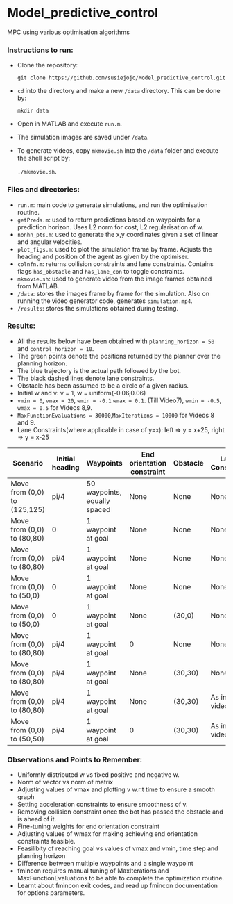 # Model_predictive_control

MPC using various optimisation algorithms

### Instructions to run:

- Clone the repository:

  `git clone https://github.com/susiejojo/Model_predictive_control.git`
  
- `cd` into the directory and make a new `/data` directory. This can be done by:

  `mkdir data`
  
- Open in MATLAB and execute `run.m`.
- The simulation images are saved under `/data`. 
- To generate videos, copy `mkmovie.sh` into the `/data` folder and execute the shell script by:

  `./mkmovie.sh`.

### Files and directories:

- `run.m`: main code to generate simulations, and run the optimisation routine.
- `getPreds.m`: used to return predictions based on waypoints for a prediction horizon. Uses L2 norm for cost, L2 regularisation of w.
- `nonhn_pts.m`: used to generate the x,y coordinates given a set of linear and angular velocities.
- `plot_figs.m`: used to plot the simulation frame by frame. Adjusts the heading and position of the agent as given by the optimiser.
- `colnfn.m`: returns collision constraints and lane constraints. Contains flags `has_obstacle` and `has_lane_con` to toggle constraints.
- `mkmovie.sh`: used to generate video from the image frames obtained from MATLAB.
- `/data`: stores the images frame by frame for the simulation. Also on running the video generator code, generates `simulation.mp4`.
- `/results`: stores the simulations obtained during testing. 

### Results:

- All the results below have been obtained with `planning_horizon = 50` and `control_horizon = 10`.
- The green points denote the positions returned by the planner over the planning horizon.
- The blue trajectory is the actual path followed by the bot.
- The black dashed lines denote lane constraints.
- Obstacle has been assumed to be a circle of a given radius.
- Initial w and v: v = 1, w = uniform(-0.06,0.06)
- `vmin = 0`, `vmax = 20`, `wmin = -0.1` `wmax = 0.1`. (Till Video7), `wmin = -0.5`, `wmax = 0.5` for Videos 8,9.
- `MaxFunctionEvaluations = 30000`,`MaxIterations = 10000` for Videos 8 and 9.
- Lane Constraints(where applicable in case of y=x): left => y = x+25, right => y = x-25


| Scenario      | Initial heading | Waypoints | End orientation constraint | Obstacle | Lane Constraint | Video
| ----------- | ------------------| ----------- | -------------------------- | -------- | --------------- | -----
| Move from (0,0) to (125,125) | pi/4 | 50 waypoints, equally spaced | None | None | None | [Video1](https://github.com/susiejojo/Model_predictive_control/blob/master/results/simulation_MPC_50wpts.mp4)
| Move from (0,0) to (80,80)   | 0    | 1 waypoint at goal | None | None | None | [Video2](https://github.com/susiejojo/Model_predictive_control/blob/master/results/simulation_heading0_200.mp4) |
| Move from (0,0) to (80,80)   | pi/4 | 1 waypoint at goal | None | None | None | [Video3](https://github.com/susiejojo/Model_predictive_control/blob/master/results/simulation_directed_heading00.mp4)
| Move from (0,0) to (50,0)    | 0    | 1 waypoint at goal | None | None | None | [Video4](https://github.com/susiejojo/Model_predictive_control/blob/master/results/simulation_stline.mp4)
| Move from (0,0) to (50,0)    | 0    | 1 waypoint at goal | None | (30,0) | None | [Video5](https://github.com/susiejojo/Model_predictive_control/blob/master/results/simulation_stline_obst.mp4)
| Move from (0,0) to (80,80)   | pi/4 | 1 waypoint at goal | 0 | None | None | [Video6](https://github.com/susiejojo/Model_predictive_control/blob/master/results/simulation_endor.mp4)
| Move from (0,0) to (80,80)   | pi/4 | 1 waypoint at goal | None | (30,30) | None | [Video8](https://github.com/susiejojo/Model_predictive_control/blob/master/results/simulation_x%3Dy_obst.mp4)
| Move from (0,0) to (80,80)   | pi/4 | 1 waypoint at goal | None | (30,30) | As in video | [Video9](https://github.com/susiejojo/Model_predictive_control/blob/master/results/simulation_lane_obst_endor.mp4)
| Move from (0,0) to (50,50)   | pi/4 | 1 waypoint at goal | 0    | (30,30) | As in video | [Video10](https://github.com/susiejojo/Model_predictive_control/blob/master/results/simulation_lane_obst_endor.mp4)

### Observations and Points to Remember: 

- Uniformly distributed w vs fixed positive and negative w.
- Norm of vector vs norm of matrix
- Adjusting values of vmax and plotting v w.r.t time to ensure a smooth graph
- Setting acceleration constraints to ensure smoothness of v.
- Removing collision constraint once the bot has passed the obstacle and is ahead of it.
- Fine-tuning weights for end orientation constraint
- Adjusting values of wmax for making achieving end orientation constraints feasible.
- Feasilibity of reaching goal vs values of vmax and vmin, time step and planning horizon
- Difference between multiple waypoints and a single waypoint
- fmincon requires manual tuning of MaxIterations and MaxFunctionEvaluations to be able to complete the optimization routine.
- Learnt about fmincon exit codes, and read up fmincon documentation for options parameters.
